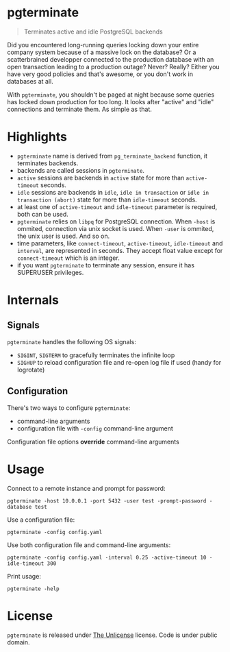 # pgterminate
> Terminates active and idle PostgreSQL backends

Did you encountered long-running queries locking down your entire company system because of a massive lock on the database? Or a scatterbrained developper connected to the production database with an open transaction leading to a production outage? Never? Really? Either you have very good policies and that's awesome, or you don't work in databases at all.

With `pgterminate`, you shouldn't be paged at night because some queries has locked down production for too long. It looks after "active" and "idle" connections and terminate them. As simple as that.

# Highlights
* `pgterminate` name is derived from `pg_terminate_backend` function, it terminates backends.
* backends are called sessions in `pgterminate`.
* `active` sessions are backends in `active` state for more than `active-timeout` seconds.
* `idle` sessions are backends in `idle`, `idle in transaction` or `idle in transaction (abort)` state for more than `idle-timeout` seconds.
* at least one of `active-timeout` and `idle-timeout` parameter is required, both can be used.
* `pgterminate` relies on `libpq` for PostgreSQL connection. When `-host` is ommited, connection via unix socket is used. When `-user` is ommited, the unix user is used. And so on.
* time parameters, like `connect-timeout`, `active-timeout`, `idle-timeout` and `interval`, are represented in seconds. They accept float value except for `connect-timeout` which is an integer.
* if you want `pgterminate` to terminate any session, ensure it has SUPERUSER privileges.

# Internals

## Signals
`pgterminate` handles the following OS signals:
* `SIGINT`, `SIGTERM` to gracefully terminates the infinite loop
* `SIGHUP` to reload configuration file and re-open log file if used (handy for logrotate)

## Configuration
There's two ways to configure `pgterminate`:
* command-line arguments
* configuration file with `-config` command-line argument

Configuration file options **override** command-line arguments

# Usage
Connect to a remote instance and prompt for password:
```
pgterminate -host 10.0.0.1 -port 5432 -user test -prompt-password -database test
```
Use a configuration file:
```
pgterminate -config config.yaml
```
Use both configuration file and command-line arguments:
```
pgterminate -config config.yaml -interval 0.25 -active-timeout 10 -idle-timeout 300
```
Print usage:
```
pgterminate -help
```

# License
`pgterminate` is released under [The Unlicense](https://github.com/jouir/pgterminate/blob/master/LICENSE) license. Code is under public domain.
